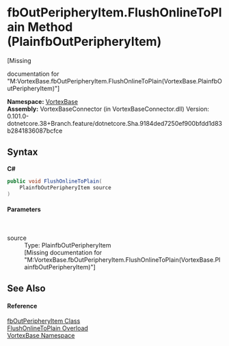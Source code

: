 # fbOutPeripheryItem.FlushOnlineToPlain Method (PlainfbOutPeripheryItem)
 

\[Missing <summary> documentation for "M:VortexBase.fbOutPeripheryItem.FlushOnlineToPlain(VortexBase.PlainfbOutPeripheryItem)"\]

**Namespace:**&nbsp;<a href="N_VortexBase.md">VortexBase</a><br />**Assembly:**&nbsp;VortexBaseConnector (in VortexBaseConnector.dll) Version: 0.101.0-dotnetcore.38+Branch.feature/dotnetcore.Sha.9184ded7250ef900bfdd1d83b2841836087bcfce

## Syntax

**C#**<br />
``` C#
public void FlushOnlineToPlain(
	PlainfbOutPeripheryItem source
)
```


#### Parameters
&nbsp;<dl><dt>source</dt><dd>Type: PlainfbOutPeripheryItem<br />\[Missing <param name="source"/> documentation for "M:VortexBase.fbOutPeripheryItem.FlushOnlineToPlain(VortexBase.PlainfbOutPeripheryItem)"\]</dd></dl>

## See Also


#### Reference
<a href="T_VortexBase_fbOutPeripheryItem.md">fbOutPeripheryItem Class</a><br /><a href="Overload_VortexBase_fbOutPeripheryItem_FlushOnlineToPlain.md">FlushOnlineToPlain Overload</a><br /><a href="N_VortexBase.md">VortexBase Namespace</a><br />